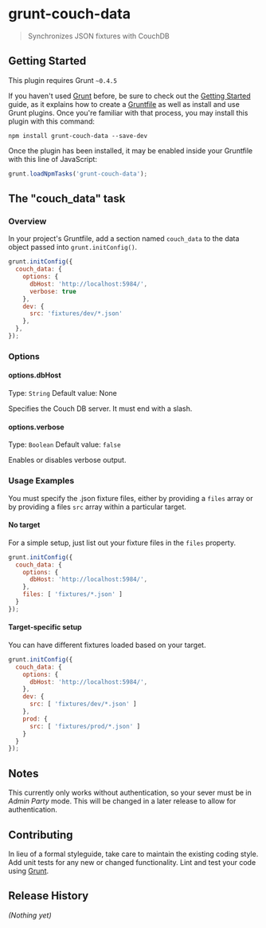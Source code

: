 # grunt-couch-data

> Synchronizes JSON fixtures with CouchDB

## Getting Started
This plugin requires Grunt `~0.4.5`

If you haven't used [Grunt](http://gruntjs.com/) before, be sure to check out the
[Getting Started](http://gruntjs.com/getting-started) guide, as it explains how to create a
[Gruntfile](http://gruntjs.com/sample-gruntfile) as well as install and use Grunt plugins. Once you're familiar with
that process, you may install this plugin with this command:

```shell
npm install grunt-couch-data --save-dev
```

Once the plugin has been installed, it may be enabled inside your Gruntfile with this line of JavaScript:

```js
grunt.loadNpmTasks('grunt-couch-data');
```

## The "couch_data" task

### Overview
In your project's Gruntfile, add a section named `couch_data` to the data object passed into `grunt.initConfig()`.

```js
grunt.initConfig({
  couch_data: {
    options: {
      dbHost: 'http://localhost:5984/',
      verbose: true
    },
    dev: {
      src: 'fixtures/dev/*.json'
    },
  },
});
```

### Options

#### options.dbHost
Type: `String`
Default value: None

Specifies the Couch DB server. It must end with a slash.

#### options.verbose
Type: `Boolean`
Default value: `false`

Enables or disables verbose output.

### Usage Examples
You must specify the .json fixture files, either by providing a `files` array or by providing a files `src` array within
a particular target.

#### No target
For a simple setup, just list out your fixture files in the `files` property.

```js
grunt.initConfig({
  couch_data: {
    options: {
      dbHost: 'http://localhost:5984/',
    },
    files: [ 'fixtures/*.json' ]
  }
});
```

#### Target-specific setup
You can have different fixtures loaded based on your target.

```js
grunt.initConfig({
  couch_data: {
    options: {
      dbHost: 'http://localhost:5984/',
    },
    dev: {
      src: [ 'fixtures/dev/*.json' ]
    },
    prod: {
      src: [ 'fixtures/prod/*.json' ]
    }
  }
});
```

## Notes
This currently only works without authentication, so your sever must be in _Admin Party_ mode. This will be changed in a
later release to allow for authentication.

## Contributing
In lieu of a formal styleguide, take care to maintain the existing coding style. Add unit tests for any new or changed
functionality. Lint and test your code using [Grunt](http://gruntjs.com/).

## Release History
_(Nothing yet)_
